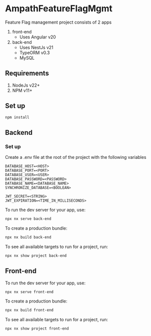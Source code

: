 # AmpathFeatureFlagMgmt

Feature Flag management project consists of 2 apps

1. front-end
   - Uses Angular v20
2. back-end
   - Uses NestJs v21
   - TypeORM v0.3
   - MySQL

## Requirements

1. NodeJs v22+
2. NPM v11+

## Set up

```sh
npm install
```

## Backend

### Set up

Create a .env file at the root of the project with the following variables

```env
DATABASE_HOST=<HOST>
DATABASE_PORT=<PORT>
DATABASE_USER=<USER>
DATABASE_PASSWORD=<PASSWORD>
DATABASE_NAME=<DATABASE_NAME>
SYNCHRONIZE_DATABASE=<BOOLEAN>

JWT_SECRET=<STRING>
JWT_EXPIRATION=<TIME_IN_MILLISECONDS>
```

To run the dev server for your app, use:

```sh
npx nx serve back-end
```

To create a production bundle:

```sh
npx nx build back-end
```

To see all available targets to run for a project, run:

```sh
npx nx show project back-end
```

## Front-end

To run the dev server for your app, use:

```sh
npx nx serve front-end
```

To create a production bundle:

```sh
npx nx build front-end
```

To see all available targets to run for a project, run:

```sh
npx nx show project front-end
```
